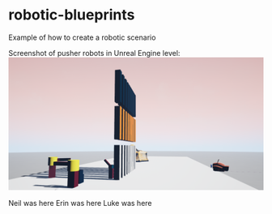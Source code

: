 # robotic-blueprints
Example of how to create a robotic scenario

Screenshot of pusher robots in Unreal Engine level:
![Alt text](/robotPicture.png?raw=true "Robot Pusher")

Neil was here
Erin was here
Luke was here
